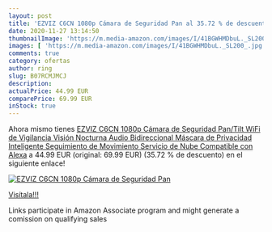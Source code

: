 ```yaml
---
layout: post
title: 'EZVIZ C6CN 1080p Cámara de Seguridad Pan al 35.72 % de descuento'
date: 2020-11-27 13:14:50
thumbnailImage: 'https://m.media-amazon.com/images/I/41BGWHMDbuL._SL200_.jpg'
images: [ 'https://m.media-amazon.com/images/I/41BGWHMDbuL._SL200_.jpg' ]
comments: true
category: ofertas
author: ring
slug: B07RCMJMCJ
description:
actualPrice: 44.99 EUR
comparePrice: 69.99 EUR
inStock: true
---
```


Ahora mismo tienes [EZVIZ C6CN 1080p Cámara de Seguridad Pan/Tilt WiFi de Vigilancia Visión Nocturna Audio Bidireccional Máscara de Privacidad Inteligente Seguimiento de Movimiento  Servicio de Nube  Compatible con Alexa](https://www.amazon.es/dp/B07RCMJMCJ/?tag=tolees-21) a 44.99 EUR (original: 69.99 EUR) (35.72 %  de descuento) en el siguiente enlace!

[![EZVIZ C6CN 1080p Cámara de Seguridad Pan](https://m.media-amazon.com/images/I/41BGWHMDbuL._SL200_.jpg)](https://www.amazon.es/dp/B07RCMJMCJ/?tag=tolees-21)

[Visítala!!!](https://www.amazon.es/dp/B07RCMJMCJ/?tag=tolees-21)

Links participate in Amazon Associate program and might generate a comission on qualifying sales
